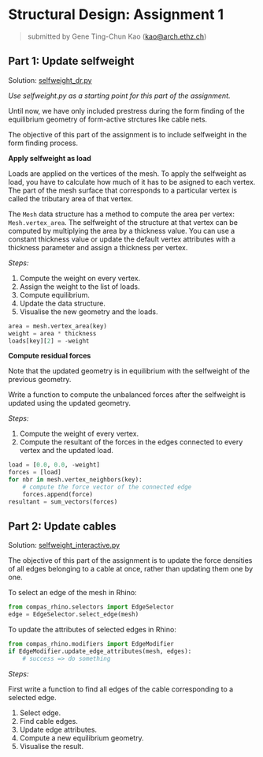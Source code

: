 # Structural Design: Assignment 1

> submitted by Gene Ting-Chun Kao (kao@arch.ethz.ch)

## Part 1: Update selfweight

Solution: [selfweight_dr.py](selfweight_dr.py)

*Use selfweight.py as a starting point for this part of the assignment.*

Until now, we have only included prestress during the form finding of the equilibrium geometry of form-active strctures like cable nets.

The objective of this part of the assignment is to include selfweight in the form finding process.

**Apply selfweight as load**

Loads are applied on the vertices of the mesh.
To apply the selfweight as load, you have to calculate how much of it has to be asigned to each vertex.
The part of the mesh surface that corresponds to a particular vertex is called the tributary area of that vertex.

The `Mesh` data structure has a method to compute the area per vertex: `Mesh.vertex_area`.
The selfweight of the structure at that vertex can be computed by multiplying the area by a thickness value.
You can use a constant thickness value or update the default vertex attributes with a thickness parameter and assign a thickness per vertex.

*Steps:*

1. Compute the weight on every vertex.
2. Assign the weight to the list of loads.
3. Compute equilibrium.
4. Update the data structure.
5. Visualise the new geometry and the loads.

```python
area = mesh.vertex_area(key)
weight = area * thickness
loads[key][2] = -weight
```

**Compute residual forces**

Note that the updated geometry is in equilibrium with the selfweight of the previous geometry.

Write a function to compute the unbalanced forces after the selfweight is updated using the updated geometry.

*Steps:*

1. Compute the weight of every vertex.
2. Compute the resultant of the forces in the edges connected to every vertex and the updated load.

```python
load = [0.0, 0.0, -weight]
forces = [load]
for nbr in mesh.vertex_neighbors(key):
    # compute the force vector of the connected edge
    forces.append(force)
resultant = sum_vectors(forces)
```

## Part 2: Update cables

Solution: [selfweight_interactive.py](selfweight_interactive.py)

The objective of this part of the assignment is to update the force densities of all edges belonging to a cable at once, rather than updating them one by one.

To select an edge of the mesh in Rhino:

```python
from compas_rhino.selectors import EdgeSelector
edge = EdgeSelector.select_edge(mesh)
```

To update the attributes of selected edges in Rhino:

```python
from compas_rhino.modifiers import EdgeModifier
if EdgeModifier.update_edge_attributes(mesh, edges):
    # success => do something
```

*Steps:*

First write a function to find all edges of the cable corresponding to a selected edge.

1. Select edge.
2. Find cable edges.
3. Update edge attributes.
4. Compute a new equilibrium geometry.
5. Visualise the result.
